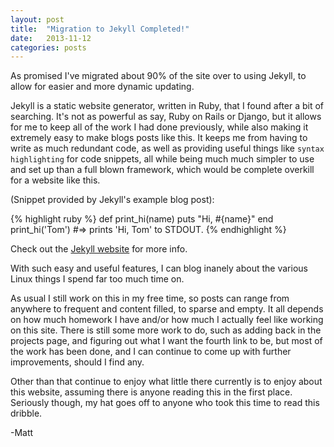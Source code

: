 ```yaml
---
layout: post
title:  "Migration to Jekyll Completed!"
date:   2013-11-12
categories: posts 
---
```


As promised I've migrated about 90% of the site over to using Jekyll, to allow
for easier and more dynamic updating.

Jekyll is a static website generator, written in Ruby, that I found after a bit
of searching. It's not as powerful as say, Ruby on Rails or Django, but it
allows for me to keep all of the work I had done previously, while also making
it extremely easy to make blogs posts like this. It keeps me from having to
write as much redundant code, as well as providing useful things like `syntax
highlighting` for code snippets, all while being much much simpler to use and
set up than a full blown framework, which would be complete overkill for a
website like this.

(Snippet provided by Jekyll's example blog
post):

{% highlight ruby %}
def print_hi(name)
  puts "Hi, #{name}"
end
print_hi('Tom')
#=> prints 'Hi, Tom' to STDOUT.
{% endhighlight %}

Check out the [Jekyll website][jekyll] for more info.

With such easy and useful features, I can blog inanely about the various Linux
things I spend far too much time on.

As usual I still work on this in my free time, so posts can range from anywhere
to frequent and content filled, to sparse and empty. It all depends on how much
homework I have and/or how much I actually feel like working on this site. There 
is still some more work to do, such as adding back in the projects page,
and figuring out what I want the fourth link to be, but most of the work has
been done, and I can continue to come up with further improvements, should I
find any.

Other than that continue to enjoy what little there currently is to enjoy about
this website, assuming there is anyone reading this in the first place.
Seriously though, my hat goes off to anyone who took this time to read this
dribble.

-Matt

[jekyll]:    http://jekyllrb.com
